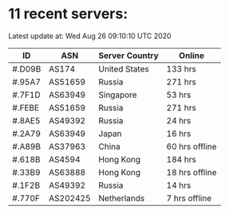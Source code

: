 # 11 recent servers:

Latest update at: Wed Aug 26 09:10:10 UTC 2020

| ID | ASN | Server Country | Online |
| -- | --- | -------------- | ------ |
| #.D09B | AS174 | United States | 133 hrs |
| #.95A7 | AS51659 | Russia | 271 hrs |
| #.7F1D | AS63949 | Singapore | 53 hrs |
| #.FEBE | AS51659 | Russia | 271 hrs |
| #.8AE5 | AS49392 | Russia | 24 hrs |
| #.2A79 | AS63949 | Japan | 16 hrs |
| #.A89B | AS37963 | China | 60 hrs offline |
| #.618B | AS4594 | Hong Kong | 184 hrs |
| #.33B9 | AS63888 | Hong Kong | 18 hrs offline |
| #.1F2B | AS49392 | Russia | 14 hrs |
| #.770F | AS202425 | Netherlands | 7 hrs offline |

